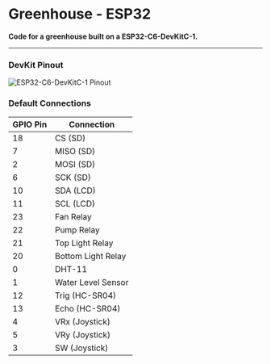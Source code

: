 # Greenhouse - ESP32

**Code for a greenhouse built on a ESP32-C6-DevKitC-1.**

<hr></hr>

### DevKit Pinout

![ESP32-C6-DevKitC-1 Pinout](https://docs.espressif.com/projects/esp-dev-kits/en/latest/_images/esp32-c6-devkitc-1-pin-layout.png)

### Default Connections

| GPIO Pin | Connection |
|----------|------------|
| 18 | CS (SD) |
| 7 | MISO (SD) |
| 2 | MOSI (SD) |
| 6 | SCK (SD) |
| 10 | SDA (LCD) |
| 11 | SCL (LCD) |
| 23 | Fan Relay |
| 22 | Pump Relay |
| 21 | Top Light Relay |
| 20 | Bottom Light Relay |
| 0 | DHT-11 |
| 1 | Water Level Sensor |
| 12 | Trig (HC-SR04) |
| 13 | Echo (HC-SR04) |
| 4 | VRx (Joystick) |
| 5 | VRy (Joystick) |
| 3 | SW (Joystick) |
